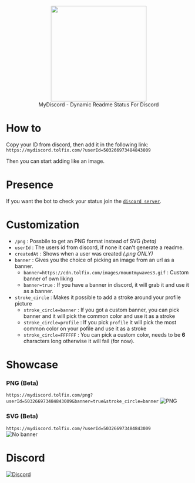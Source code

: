 <p align="center">
  <img width="260" src="https://cdn.tolfix.com/images/TX-Small.png">
  <br/>
  MyDiscord - Dynamic Readme Status For Discord
</p>

# How to
Copy your ID from discord, then add it in the following link: `https://mydiscord.tolfix.com/?userId=503266973484843009`

Then you can start adding like an image.

# Presence
If you want the bot to check your status join the [`discord server`](https://discord.gg/6X89rWQnBd).

# Customization 
* `/png` : Possbile to get an PNG format instead of SVG *(beta)*
* `userId` : The users id from discord, if none it can't generate a readme.
* `createdAt` : Shows when a user was created *(.png ONLY)*
* `banner` : Gives you the choice of picking an image from an url as a banner.
  * `banner=https://cdn.tolfix.com/images/mountmywaves3.gif` : Custom banner of own liking
  * `banner=true` : If you have a banner in discord, it will grab it and use it as a banner.
* `stroke_circle` : Makes it possible to add a stroke around your profile picture
  * `stroke_circle=banner` : If you got a custom banner, you can pick banner and it will pick the common color and use it as a stroke
  * `stroke_circle=profile` : If you pick `profile` it will pick the most common color on your pofile and use it as a stroke
  * `stroke_circle=FFFFFF` : You can pick a custom color, needs to be **6** characters long otherwise it will fail (for now).

# Showcase

### PNG (Beta)
`https://mydiscord.tolfix.com/png?userId=503266973484843009&banner=true&stroke_circle=banner`
![PNG](https://mydiscord.tolfix.com/png?userId=503266973484843009)


### SVG (Beta)
`https://mydiscord.tolfix.com/?userId=503266973484843009`
<br/>
![No banner](https://mydiscord.tolfix.com/?userId=503266973484843009&false=true)

# Discord
[![Discord](https://discord.com/api/guilds/833438897484595230/widget.png?style=banner4)](https://discord.gg/xHde7g93Yh)
